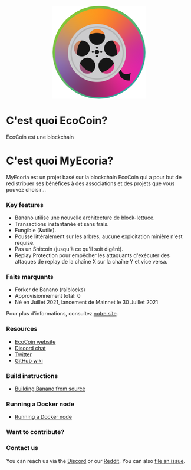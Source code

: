 <p align="center">
  <img src="ecoria.png" width="50%" height="50%"/></p>

# C'est quoi EcoCoin?
EcoCoin est une blockchain

# C'est quoi MyEcoria?
MyEcoria est un projet basé sur la blockchain EcoCoin qui a pour but de redistribuer ses bénéfices à des associations et des projets que vous pouvez choisir... 

### Key features
* Banano utilise une nouvelle architecture de block-lettuce.
* Transactions instantanée et sans frais.
* Fungible (&utile).
* Pousse littéralement sur les arbres, aucune exploitation minière n'est requise.
* Pas un Shitcoin (jusqu'à ce qu'il soit digéré). 
* Replay Protection pour empêcher les attaquants d'exécuter des attaques de replay de la chaîne X sur la chaîne Y et vice versa.

### Faits marquants
* Forker de Banano (raiblocks)
* Approvisionnement total: 0
* Né en Juillet 2021, lancement de Mainnet le 30 Juillet 2021

Pour plus d'informations, consultez [notre site](https://myecoria.io/site.web/).

### Resources
- [EcoCoin website](https://myecoria.io/site.web/)
- [Discord chat](https://discord.gg/DMuTuEfZEe)
- [Twitter](https://twitter.com/buchez_pierric?s=09)
- [GitHub wiki](http://github.com/MyEcoria/EcoCoin/wiki)

### Build instructions
- [Building Banano from source](https://github.com/BananoCoin/banano/wiki/Building-a-Bananode-from-sources)

### Running a Docker node
- [Running a Docker node](https://github.com/BananoCoin/banano/wiki/Running-a-Docker-Bananode)

### Want to contribute?

### Contact us
You can reach us via the [Discord](https://chat.banano.cc) or our [Reddit](http://reddit.com/r/banano).
You can also [file an issue](http://github.com/bananocoin/banano/issues).
